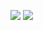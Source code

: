![](https://github.com/coletiv/react-js-github-actions-example/workflows/Continuous%20Integration/badge.svg)
![](https://github.com/coletiv/react-js-github-actions-example/workflows/Continuous%20Deployment/badge.svg)